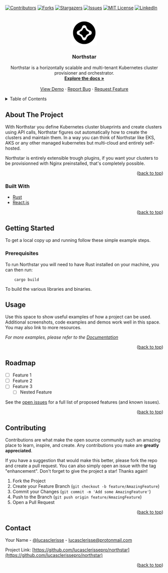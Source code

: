 <div id="top"></div>

[![Contributors][contributors-shield]][contributors-url]
[![Forks][forks-shield]][forks-url]
[![Stargazers][stars-shield]][stars-url]
[![Issues][issues-shield]][issues-url]
[![MIT License][license-shield]][license-url]
[![LinkedIn][linkedin-shield]][linkedin-url]

<!-- PROJECT LOGO -->
<br />
<div align="center">
  <a href="https://github.com/lucasclerissepro/northstar">
    <img src=".github/logo.png" alt="Logo" width="80" height="80">
  </a>

<h3 align="center">Northstar</h3>

  <p align="center">
    Northstar is a horizontally scalable and multi-tenant Kubernetes cluster provisioner and orchestrator.
    <br />
    <a href="https://github.com/lucasclerissepro/northstar"><strong>Explore the docs »</strong></a>
    <br />
    <br />
    <a href="https://github.com/lucasclerissepro/northstar">View Demo</a>
    ·
    <a href="https://github.com/lucasclerissepro/northstar/issues">Report Bug</a>
    ·
    <a href="https://github.com/lucasclerissepro/northstar/issues">Request Feature</a>
  </p>
</div>



<!-- TABLE OF CONTENTS -->
<details>
  <summary>Table of Contents</summary>
  <ol>
    <li>
      <a href="#about-the-project">About The Project</a>
      <ul>
        <li><a href="#built-with">Built With</a></li>
      </ul>
    </li>
    <li>
      <a href="#getting-started">Getting Started</a>
      <ul>
        <li><a href="#prerequisites">Prerequisites</a></li>
        <li><a href="#installation">Installation</a></li>
      </ul>
    </li>
    <li><a href="#usage">Usage</a></li>
    <li><a href="#roadmap">Roadmap</a></li>
    <li><a href="#contributing">Contributing</a></li>
    <li><a href="#license">License</a></li>
    <li><a href="#contact">Contact</a></li>
    <li><a href="#acknowledgments">Acknowledgments</a></li>
  </ol>
</details>



<!-- ABOUT THE PROJECT -->
## About The Project

With Northstar you define Kubernetes cluster blueprints and create clusters using API calls, Northstar figures out automatically how to create the clusters and maintain them. In a way you can think of Northstar like EKS, AKS or any other managed kubernetes but multi-cloud and entirely self-hosted.

Northstar is entirely extensible trough plugins, if you want your clusters to be provisionned with Nginx preinstalled, that's completely possible.

<p align="right">(<a href="#top">back to top</a>)</p>


### Built With

* [Rust](https://nextjs.org/)
* [React.js](https://reactjs.org/)

<p align="right">(<a href="#top">back to top</a>)</p>


<!-- GETTING STARTED -->
## Getting Started

To get a local copy up and running follow these simple example steps.

### Prerequisites

To run Northstar you will need to have Rust installed on your machine, you can then run:

        cargo build

To build the various libraries and binaries.

## Usage

Use this space to show useful examples of how a project can be used. Additional screenshots, code examples and demos work well in this space. You may also link to more resources.

_For more examples, please refer to the [Documentation](https://example.com)_

<p align="right">(<a href="#top">back to top</a>)</p>

<!-- ROADMAP -->
## Roadmap

- [ ] Feature 1
- [ ] Feature 2
- [ ] Feature 3
    - [ ] Nested Feature

See the [open issues](https://github.com/lucasclerissepro/northstar/issues) for a full list of proposed features (and known issues).

<p align="right">(<a href="#top">back to top</a>)</p>


<!-- CONTRIBUTING -->
## Contributing

Contributions are what make the open source community such an amazing place to learn, inspire, and create. Any contributions you make are **greatly appreciated**.

If you have a suggestion that would make this better, please fork the repo and create a pull request. You can also simply open an issue with the tag "enhancement".
Don't forget to give the project a star! Thanks again!

1. Fork the Project
2. Create your Feature Branch (`git checkout -b feature/AmazingFeature`)
3. Commit your Changes (`git commit -m 'Add some AmazingFeature'`)
4. Push to the Branch (`git push origin feature/AmazingFeature`)
5. Open a Pull Request

<p align="right">(<a href="#top">back to top</a>)</p>

<!-- CONTACT -->
## Contact

Your Name - [@lucasclerisse](https://twitter.com/lucasclerisse) - lucasclerisse@protonmail.com

Project Link: [https://github.com/lucasclerissepro/northstar](https://github.com/lucasclerissepro/northstar)

<p align="right">(<a href="#top">back to top</a>)</p>



<!-- MARKDOWN LINKS & IMAGES -->
<!-- https://www.markdownguide.org/basic-syntax/#reference-style-links -->
[contributors-shield]: https://img.shields.io/github/contributors/lucasclerissepro/northstar.svg?style=for-the-badge
[contributors-url]: https://github.com/lucasclerissepro/northstar/graphs/contributors
[forks-shield]: https://img.shields.io/github/forks/lucasclerissepro/northstar.svg?style=for-the-badge
[forks-url]: https://github.com/lucasclerissepro/northstar/network/members
[stars-shield]: https://img.shields.io/github/stars/lucasclerissepro/northstar.svg?style=for-the-badge
[stars-url]: https://github.com/lucasclerissepro/northstar/stargazers
[issues-shield]: https://img.shields.io/github/issues/lucasclerissepro/northstar.svg?style=for-the-badge
[issues-url]: https://github.com/lucasclerissepro/northstar/issues
[license-shield]: https://img.shields.io/github/license/lucasclerissepro/northstar.svg?style=for-the-badge
[license-url]: https://github.com/lucasclerissepro/northstar/blob/master/LICENSE.txt
[linkedin-shield]: https://img.shields.io/badge/-LinkedIn-black.svg?style=for-the-badge&logo=linkedin&colorB=555
[linkedin-url]: https://linkedin.com/in/lucasclerisse
[product-screenshot]: images/screenshot.png
